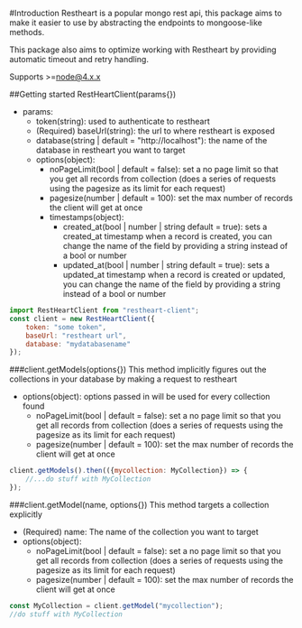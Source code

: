 #Introduction
Restheart is a popular mongo rest api, this package aims to make it easier to use by abstracting the endpoints to mongoose-like methods.

This package also aims to optimize working with Restheart by providing automatic timeout and retry handling.

Supports >=node@4.x.x

##Getting started
RestHeartClient(params{})
- params:
    - token(string): used to authenticate to restheart
    - (Required) baseUrl(string): the url to where restheart is exposed
    - database(string | default = "http://localhost"): the name of the database in restheart you want to target
    - options(object):
        - noPageLimit(bool | default = false): set a no page limit so that you get all records from collection (does a series of requests using the pagesize as its limit for each request)
        - pagesize(number | default = 100): set the max number of records the client will get at once
        - timestamps(object):
            - created_at(bool | number | string default = true): sets a created_at timestamp when a record is created, you can change the name of the field by providing a string instead of a bool or number 
            - updated_at(bool | number | string default = true): sets a updated_at timestamp when a record is created or updated, you can change the name of the field by providing a string instead of a bool or number 
```javascript
import RestHeartClient from "restheart-client";
const client = new RestHeartClient({
    token: "some token",
    baseUrl: "restheart url",
    database: "mydatabasename"
});
```

###client.getModels(options{})
This method implicitly figures out the collections in your database by making a request to restheart
- options(object): options passed in will be used for every collection found
    - noPageLimit(bool | default = false): set a no page limit so that you get all records from collection (does a series of requests using the pagesize as its limit for each request)
    - pagesize(number | default = 100): set the max number of records the client will get at once

```javascript
client.getModels().then(({mycollection: MyCollection}) => {
    //...do stuff with MyCollection
}); 
```

###client.getModel(name, options{})
This method targets a collection explicitly
- (Required) name: The name of the collection you want to target
- options(object):
    - noPageLimit(bool | default = false): set a no page limit so that you get all records from collection (does a series of requests using the pagesize as its limit for each request)
    - pagesize(number | default = 100): set the max number of records the client will get at once

```javascript
const MyCollection = client.getModel("mycollection");
//do stuff with MyCollection
```


